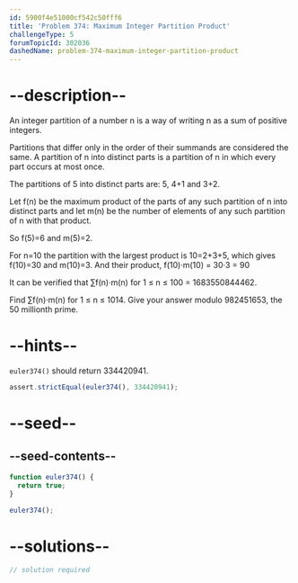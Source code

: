 ```yaml
---
id: 5900f4e51000cf542c50fff6
title: 'Problem 374: Maximum Integer Partition Product'
challengeType: 5
forumTopicId: 302036
dashedName: problem-374-maximum-integer-partition-product
---
```


# --description--

An integer partition of a number n is a way of writing n as a sum of positive integers.

Partitions that differ only in the order of their summands are considered the same. A partition of n into distinct parts is a partition of n in which every part occurs at most once.

The partitions of 5 into distinct parts are: 5, 4+1 and 3+2.

Let f(n) be the maximum product of the parts of any such partition of n into distinct parts and let m(n) be the number of elements of any such partition of n with that product.

So f(5)=6 and m(5)=2.

For n=10 the partition with the largest product is 10=2+3+5, which gives f(10)=30 and m(10)=3. And their product, f(10)·m(10) = 30·3 = 90

It can be verified that ∑f(n)·m(n) for 1 ≤ n ≤ 100 = 1683550844462.

Find ∑f(n)·m(n) for 1 ≤ n ≤ 1014. Give your answer modulo 982451653, the 50 millionth prime.

# --hints--

`euler374()` should return 334420941.

```js
assert.strictEqual(euler374(), 334420941);
```

# --seed--

## --seed-contents--

```js
function euler374() {
  return true;
}

euler374();
```

# --solutions--

```js
// solution required
```
